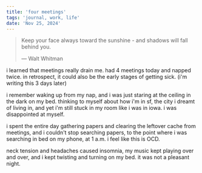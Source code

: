 ```yaml
---
title: 'four meetings'
tags: 'journal, work, life'
date: 'Nov 25, 2024'
---
```


> Keep your face always toward the sunshine - and shadows will fall behind you.
>
> ― Walt Whitman

i learned that meetings really drain me. had 4 meetings today and napped twice. in retrospect, it could also be the early stages of getting sick. (i'm writing this 3 days later)

i remember waking up from my nap, and i was just staring at the ceiling in the dark on my bed. thinking to myself about how i'm in sf, the city i dreamt of living in, and yet i'm still stuck in my room like i was in iowa. i was disappointed at myself.

i spent the entire day gathering papers and clearing the leftover cache from meetings, and i couldn't stop searching papers, to the point where i was searching in bed on my phone, at 1 a.m. i feel like this is OCD.

neck tension and headaches caused insomnia, my music kept playing over and over, and i kept twisting and turning on my bed. it was not a pleasant night.
